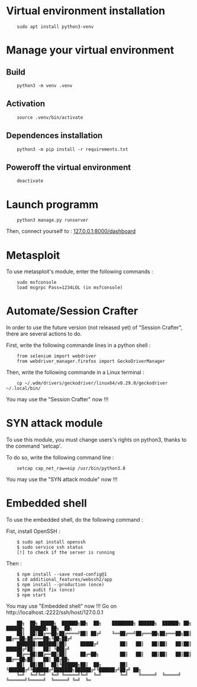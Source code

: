 # Virtual environment installation

		sudo apt install python3-venv

# Manage your virtual environment

## Build

		python3 -m venv .venv

## Activation

		source .venv/bin/activate
	
## Dependences installation

		python3 -m pip install -r requirements.txt

## Poweroff the virtual environment

		deactivate

# Launch programm

		python3 manage.py runserver

Then, connect yourself to : [127.0.0.1:8000/dashboard](127.0.0.1:8000/dashboard)

# Metasploit

To use metasploit's module, enter the following commands :

		sudo msfconsole
		load msgrpc Pass=1234LOL (in msfconsole)
		
# Automate/Session Crafter

In order to use the future version (not released yet) of "Session Crafter", there are several actions to do.

First, write the following commande lines in a python shell :

		from selenium import webdriver
		from webdriver_manager.firefox import GeckoDriverManager
	
Then, write the following commande in a Linux terminal :

		cp ~/.wdm/drivers/geckodriver/linux64/v0.29.0/geckodriver ~/.local/bin/
		
You may use the "Session Crafter" now !!!

# SYN attack module

To use this module, you must change users's rights on python3, thanks to the command 'setcap'.

To do so, write the following command line :

		setcap cap_net_raw=eip /usr/bin/python3.8

You may use the "SYN attack module" now !!!

# Embedded shell

To use the embedded shell, do the following command :

Fist, install OpenSSH :

		$ sudo apt install openssh
		$ sudo service ssh status
		[!] to check if the server is running

Then :

		$ npm install --save read-config@1
		$ cd additional_features/webssh2/app
		$ npm install --production (once)
		$ npm audit fix (once)
		$ npm start


You may use "Embedded shell" now !!! Go on http://localhost.:2222/ssh/host/127.0.0.1



		██╗  ██╗ █████╗  ██████╗██╗  ██╗    ████████╗ ██████╗  ██████╗ ██╗     ██████╗  ██████╗ ██╗  ██╗
		██║  ██║██╔══██╗██╔════╝██║ ██╔╝    ╚══██╔══╝██╔═══██╗██╔═══██╗██║     ██╔══██╗██╔═══██╗╚██╗██╔╝
		███████║███████║██║     █████╔╝        ██║   ██║   ██║██║   ██║██║     ██████╔╝██║   ██║ ╚███╔╝ 
		██╔══██║██╔══██║██║     ██╔═██╗        ██║   ██║   ██║██║   ██║██║     ██╔══██╗██║   ██║ ██╔██╗ 
		██║  ██║██║  ██║╚██████╗██║  ██╗       ██║   ╚██████╔╝╚██████╔╝███████╗██████╔╝╚██████╔╝██╔╝ ██╗
		╚═╝  ╚═╝╚═╝  ╚═╝ ╚═════╝╚═╝  ╚═╝       ╚═╝    ╚═════╝  ╚═════╝ ╚══════╝╚═════╝  ╚═════╝ ╚═╝  ╚═

